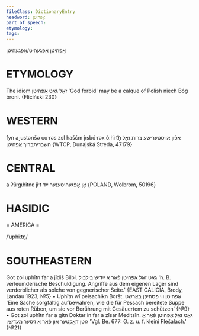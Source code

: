 ```yaml
---
fileClass: DictionaryEntry
headword: אָפּהיטן
part_of_speech: 
etymology: 
tags: 
---
```

אָפּהיטן
אָפּגעהיט/אָפּגעהיטן

ETYMOLOGY
===========
The idiom זאָל גאָט אָפּהיטן 'God forbid' may be a calque of Polish niech Bóg broni.
{Fliciński 230}

WESTERN
========

fyn a˰ustərɩšə coˑrəs zɔl hašɛ́m jɩsbóˑrəx óːhìˑt͡n̩  אפֿון אויסטערישע צרות זאָל השם־יתברוך אָפּהיטן {WTCP, Dunajská Streda, 47179}

CENTRAL
========

a ʔũˑgɩhitnɛ jiˑt אַן אָפּגעהיטענער ייִד {POLAND, Wolbrom, 50196}

HASIDIC
=======
= AMERICA = 

/ˈuphiːtn̩/

SOUTHEASTERN
==============

Got zol uphîtn far a jîdiš Bilbl. גאָט זאָל אָפּהיטן פֿאַר אַ ייִדיש בילבול 'h. B. verleumderische Beschuldigung. Angriffe aus dem eigenen Lager sind verderblicher als solche von gegnerischer Seite.' {EAST GALICIA, Brody, Landau 1923, №5}
	•	Uphîtn wî peisachikn Boršt. אָפּהיטן ווי פּסחיקן באָרשט 'Eine Sache sorgfältig aufbewahren, wie die für Pessach bereitete Suppe aus roten Rüben, um sie vor Berührung mit Gesäuertem zu schützen' {№9}
	•	Got zol uphîtn far a gitn Doktar in far a zîsar Meditsîn. גאָט זאָל אָפּהיטן פֿאַר אַ גוטן דאָקטער און פֿאַר אַ זיסער מעדיצין 'Vgl. Be. 677: G. z. u. f. kleini Flešalach.' {№21}


